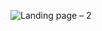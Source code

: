 ![Landing page – 2](https://user-images.githubusercontent.com/63248548/132120464-1de4b77b-70c3-4e77-b234-f53a071048dd.png)

